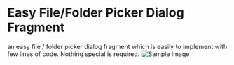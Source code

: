 # Easy File/Folder Picker Dialog Fragment
an easy file / folder picker dialog fragment which is easily to implement with few lines of code. Nothing special is required.
![Sample Image](https://cloud.githubusercontent.com/assets/962484/26396277/ee1c9c60-409c-11e7-9354-7112f7032f79.png)
